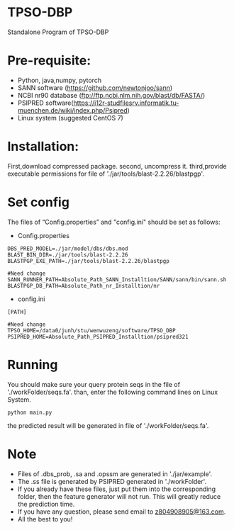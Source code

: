 # TPSO-DBP
Standalone Program of TPSO-DBP
# Pre-requisite:
- Python, java,numpy, pytorch
- SANN software (https://github.com/newtonjoo/sann)
- NCBI nr90 database (ftp://ftp.ncbi.nlm.nih.gov/blast/db/FASTA/)
- PSIPRED software(https://i12r-studfilesrv.informatik.tu-muenchen.de/wiki/index.php/Psipred)
- Linux system (suggested CentOS 7)
# Installation:
First,download compressed package.
second, uncompress it.
third,provide executable permissions for file of './jar/tools/blast-2.2.26/blastpgp'.


# Set config
The files of “Config.properties” and "config.ini" should be set as follows:

* Config.properties
 ```
DBS_PRED_MODEL=./jar/model/dbs/dbs.mod
BLAST_BIN_DIR=./jar/tools/blast-2.2.26
BLASTPGP_EXE_PATH=./jar/tools/blast-2.2.26/blastpgp

#Need change
SANN_RUNNER_PATH=Absolute_Path_SANN_Installtion/SANN/sann/bin/sann.sh
BLASTPGP_DB_PATH=Absolute_Path_nr_Installtion/nr
```
* config.ini
 ``` 
[PATH]

#Need change
TPSO_HOME=/data0/junh/stu/wenwuzeng/software/TPSO_DBP
PSIPRED_HOME=Absolute_Path_PSIPRED_Installtion/psipred321
 ```
 
 # Running
You should make sure your query protein seqs in the file of './workFolder/seqs.fa'.
than, enter the following command lines on Linux System.
 ``` 
 python main.py
``` 
the predicted result will be generated in file of './workFolder/seqs.fa'.
  
# Note
- Files of .dbs_prob, .sa and .opssm are generated in './jar/example'.
- The .ss file is generated by PSIPRED generated in './workFolder'.
- If you already have these files, just put them into the corresponding folder, then the feature generator will not run. This will greatly reduce the prediction time.
- If you have any question, please send email to z804908905@163.com.
- All the best to you!
 
